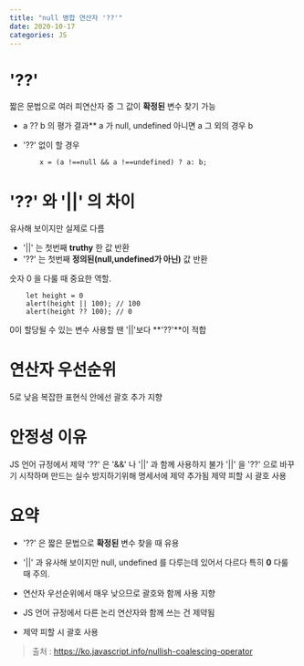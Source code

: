 ```yaml
---
title: "null 병합 연산자 '??'"
date: 2020-10-17
categories: JS
---
```


# '??'

짧은 문법으로 여러 피연산자 중 그 값이 **확정된** 변수 찾기 가능

- a ?? b 의 평가 결과\*\*
  a 가 null, undefined 아니면 a
  그 외의 경우 b

- '??' 없이 할 경우

  ```
      x = (a !==null && a !==undefined) ? a: b;
  ```

# '??' 와 '||' 의 차이

유사해 보이지만 실제로 다름

- '||' 는 첫번째 **truthy** 한 값 반환
- '??' 는 첫번째 **정의된(null,undefined가 아닌)** 값 반환

숫자 0 을 다룰 때 중요한 역할.

```
    let height = 0
    alert(height || 100); // 100
    alert(height ?? 100); // 0
```

0이 할당될 수 있는 변수 사용할 땐 '||'보다 **'??'**이 적합

# 연산자 우선순위

5로 낮음
복잡한 표현식 안에선 괄호 추가 지향

# 안정성 이유

JS 언어 규정에서 제약
'??' 은 '&&' 나 '||' 과 함께 사용하지 불가
'||' 을 '??' 으로 바꾸기 시작하며 만드는 실수 방지하기위해 명세서에 제약 추가됨
제약 피할 시 괄호 사용

# 요약

- '??' 은 짧은 문법으로 **확정된** 변수 찾을 때 유용

- '||' 과 유사해 보이지만 null, undefined 를 다루는데 있어서 다르다 특히 **0** 다룰 때 주의.

- 연산자 우선순위에서 매우 낮으므로 괄호와 함께 사용 지향

- JS 언어 규정에서 다른 논리 연산자와 함께 쓰는 건 제약됨

- 제약 피할 시 괄호 사용

> 출처 : https://ko.javascript.info/nullish-coalescing-operator
